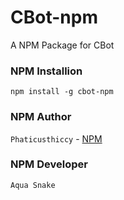 # CBot-npm
A NPM Package for CBot

### NPM Installion
`npm install -g cbot-npm`

### NPM Author
`Phaticusthiccy` - [NPM](https://www.npmjs.com/package/whatsasena-npm)
### NPM Developer
 `Aqua Snake`

